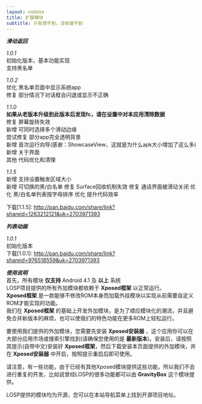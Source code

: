 ```yaml
---
layout: nodate
title: 扩展模块
subtitle: 只有想不到，没有做不到
---
```

*__滑动返回__*  

*1.0.1*  
初始化版本，基本功能实现  
支持黑名单  

*1.0.2*  
优化 黑名单页面中显示系统app  
修复 部分情况下对话框会闪退或显示不正确  

*1.1.0*  
__如果从老版本升级到此版本后发现fc，请在设置中对本应用清除数据__  
修复 屏幕旋转失效  
新增 可同时选择多个滑动边缘  
尝试修复 部分app完全透明背景  
新增 首次运行向导(感谢：ShowcaseView，这就是为什么apk大小增加了这么多)  
新增 关于界面  
其他 代码优化和清理  

*1.1.5*  
新增 支持设置触发区域大小  
新增 可切换的黑/白名单
修复 Surface回收机制失效
修复 通话界面被滑动关闭
优化 黑/白名单列表按字母排序
优化 提升代码效率

下载[1.1.5]: <http://pan.baidu.com/share/link?shareid=1263212121&uk=2703971393>  

*__列表动画__*  

*1.0.1*  
初始化版本  
下载[1.0.1]: <http://pan.baidu.com/share/link?shareid=976518559&uk=2703971393>

*__使用说明__*  
首先，所有模块 __仅支持__ Android 4.1 及 __以上__ 系统  
LOSP项目提供的所有外加模块都依赖于 __Xposed框架__ 以正常运行。  
__Xposed框架__ 是一款能够不修改ROM本身而加载外挂模块以实现从前需要自定义ROM才能实现的功能。  
我们在 __Xposed框架__ 的基础上开发外加模块，是为了顺应模块化的潮流，并且避免合并新版本的麻烦，也可以使我们的特色功能在更多ROM上轻松运行。

要使用我们提供的外加模块，您需要先安装 __Xposed安装器__ ，这个应用你可以在大部分应用市场或搜索引擎找到(请确保您使用的是 __最新版本__)。安装后，请按照其提示(自带中文)安装好 __Xposed框架__，然后下载安装本页面提供的外加模块，并在 __Xposed安装器__ 中开启，按照提示重启后即可使用。

请注意，有一些功能，由于已经有其他Xposed模块提供这些功能，所以我们不会进行重复的开发，比如说曾经LOSP的很多功能都可以由 __GravityBox__ 这个模块提供。

LOSP提供的模块均为开源，您可以在本站导航菜单上找到开源项目地址。